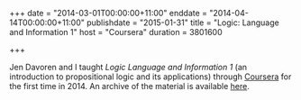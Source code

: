 +++
date = "2014-03-01T00:00:00+11:00"
enddate = "2014-04-14T00:00:00+11:00"
publishdate = "2015-01-31"
title = "Logic: Language and Information 1"
host = "Coursera"
duration = 3801600


+++

Jen Davoren and I taught _Logic Language and Information 1_ (an introduction to propositional logic and its applications) through [Coursera](http://coursera.org) for the first time in 2014. An archive of the material is available  [here](https://class.coursera.org/logic1-001).